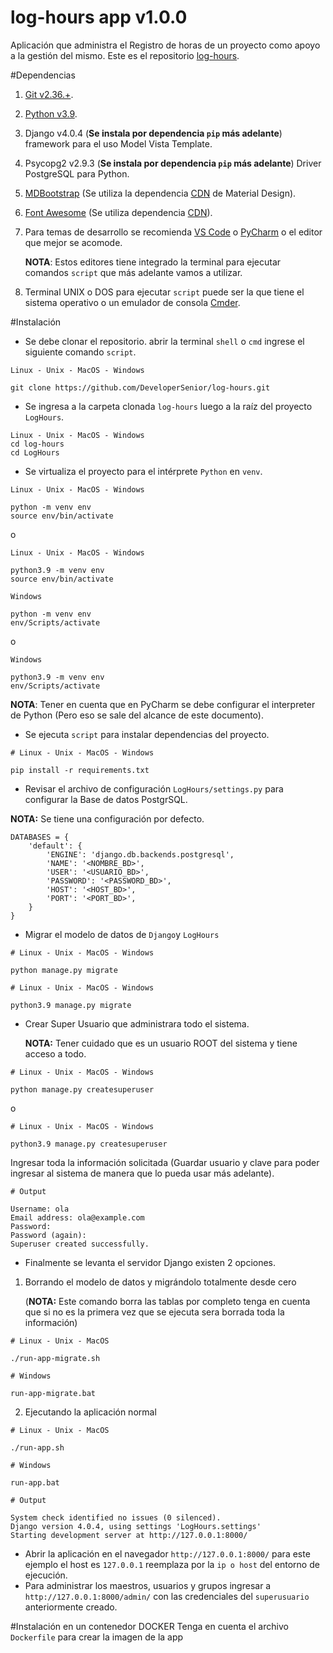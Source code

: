 # **log-hours app v1.0.0**
Aplicación que administra el Registro de horas
de un proyecto como apoyo a la gestión del mismo. Este es
el repositorio [log-hours](https://github.com/DeveloperSenior/log-hours.git).

#Dependencias

1. [Git v2.36.+](https://git-scm.com/downloads).
2. [Python v3.9](https://www.python.org/downloads/).
3. Django v4.0.4 (**Se instala por dependencia `pip` más adelante**) framework para el uso Model Vista Template.
4. Psycopg2 v2.9.3 (**Se instala por dependencia `pip` más adelante**) Driver PostgreSQL para Python.
5. [MDBootstrap](https://mdbootstrap.com/docs/) (Se utiliza la dependencia [CDN](https://mdbootstrap.com/docs/b4/jquery/getting-started/cdn/) de Material Design).
6. [Font Awesome](https://fontawesome.com) (Se utiliza dependencia [CDN](https://use.fontawesome.com/releases/v6.1.1/css/all.css)).
7. Para temas de desarrollo se recomienda [VS Code](https://code.visualstudio.com/download)
   o [PyCharm](https://www.jetbrains.com/pycharm/download/) o el editor que mejor se acomode.
   
   **NOTA**: Estos editores tiene integrado la terminal para ejecutar comandos `script` que más adelante
   vamos a utilizar.
8. Terminal UNIX o DOS para ejecutar `script` puede ser la que tiene el sistema operativo o un emulador
   de consola [Cmder](https://cmder.net).

#Instalación

* Se debe clonar el repositorio. 
  abrir la terminal `shell` o `cmd` ingrese el siguiente
  comando `script`.
```
Linux - Unix - MacOS - Windows

git clone https://github.com/DeveloperSenior/log-hours.git
```
* Se ingresa a la carpeta clonada `log-hours` luego a la raíz del proyecto `LogHours`.
```
Linux - Unix - MacOS - Windows
cd log-hours
cd LogHours
```
* Se virtualiza el proyecto para el intérprete `Python` en `venv`.
```
Linux - Unix - MacOS - Windows

python -m venv env
source env/bin/activate
```
o
```
Linux - Unix - MacOS - Windows

python3.9 -m venv env
source env/bin/activate
```

```
Windows

python -m venv env
env/Scripts/activate
```
o
```
Windows

python3.9 -m venv env
env/Scripts/activate
```
**NOTA**: Tener en cuenta que en PyCharm se debe configurar el interpreter de Python (Pero eso se sale del alcance de este documento).
* Se ejecuta `script` para instalar dependencias del proyecto.
```
# Linux - Unix - MacOS - Windows

pip install -r requirements.txt
```
* Revisar el archivo de configuración `LogHours/settings.py` para configurar la Base de datos PostgrSQL.
 
 **NOTA:** Se tiene una configuración por defecto.
```
DATABASES = {
    'default': {
        'ENGINE': 'django.db.backends.postgresql',
        'NAME': '<NOMBRE_BD>',
        'USER': '<USUARIO_BD>',
        'PASSWORD': '<PASSWORD_BD>',
        'HOST': '<HOST_BD>',
        'PORT': '<PORT_BD>',
    }
}
```
* Migrar el modelo de datos de `Django`y `LogHours`
```
# Linux - Unix - MacOS - Windows

python manage.py migrate
```
```
# Linux - Unix - MacOS - Windows

python3.9 manage.py migrate
```
* Crear Super Usuario que administrara todo el sistema.
  
  **NOTA:** Tener cuidado que es un usuario ROOT del sistema y tiene acceso
   a todo.
```
# Linux - Unix - MacOS - Windows

python manage.py createsuperuser
```
o
```
# Linux - Unix - MacOS - Windows

python3.9 manage.py createsuperuser
```
Ingresar toda la información solicitada (Guardar usuario y clave para poder ingresar al sistema de manera que lo pueda usar más adelante).
```
# Output

Username: ola
Email address: ola@example.com
Password:
Password (again):
Superuser created successfully.
```

* Finalmente se levanta el servidor Django existen 2 opciones.

1. Borrando el modelo de datos y migrándolo totalmente desde cero 
   
     (**NOTA:** Este comando borra las tablas por completo tenga en cuenta que si no es la 
     primera vez que se ejecuta sera borrada toda la información)
```
# Linux - Unix - MacOS

./run-app-migrate.sh

# Windows

run-app-migrate.bat
```
2. Ejecutando la aplicación normal
```
# Linux - Unix - MacOS

./run-app.sh

# Windows

run-app.bat
```

```
# Output

System check identified no issues (0 silenced).
Django version 4.0.4, using settings 'LogHours.settings'
Starting development server at http://127.0.0.1:8000/
```
* Abrir la aplicación en el navegador `http://127.0.0.1:8000/` para este ejemplo 
  el host es `127.0.0.1` reemplaza por la `ip o host` del entorno de ejecución.
* Para administrar los maestros, usuarios y grupos ingresar a `http://127.0.0.1:8000/admin/` con las credenciales
 del `superusuario` anteriormente creado.

#Instalación en un contenedor DOCKER
Tenga en cuenta el archivo `Dockerfile` para crear la imagen de la app